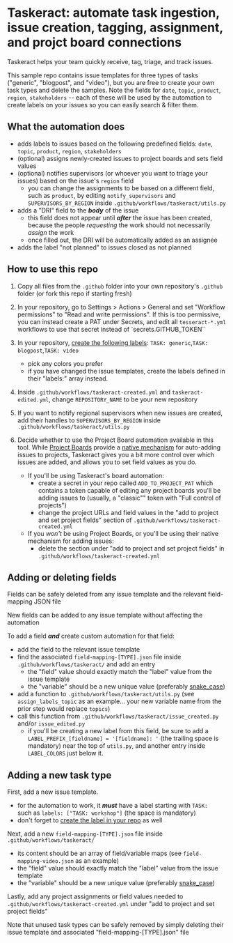 # Taskeract: automate task ingestion, issue creation, tagging, assignment, and projct board connections

Taskeract helps your team quickly receive, tag, triage, and track issues.

This sample repo contains issue templates for three types of tasks ("generic", "blogpost", and "video"), but you are free to create your own task types and delete the samples. Note the fields for `date`, `topic`, `product`, `region`, `stakeholders` -- each of these will be used by the automation to create labels on your issues so you can easily search & filter them.

## What the automation does

- adds labels to issues based on the following predefined fields: `date`, `topic`, `product`, `region`, `stakeholders`
- (optional) assigns newly-created issues to project boards and sets field values
- (optional) notifies supervisors (or whoever you want to triage your issues) based on the issue's `region` field
  - you can change the assignments to be based on a different field, such as `product`, by editing `notify_supervisors` and `SUPERVISORS_BY_REGION` inside `.github/workflows/taskeract/utils.py`
- adds a "DRI" field to the **_body_** of the issue
  - this field does not appear until **_after_** the issue has been created, because the people _requesting_ the work should not necessarily _assign_ the work
  - once filled out, the DRI will be automatically added as an assignee
- adds the label "not planned" to issues closed as not planned

## How to use this repo

1. Copy all files from the `.github` folder into your own repository's `.github` folder (or fork this repo if starting fresh)

1. In your repository, go to Settings > Actions > General and set "Workflow permissions" to "Read and write permissions". If this is too permissive, you can instead create a PAT under Secrets, and edit all `tesseract-*.yml` workflows to use that secret instead of `secrets.GITHUB_TOKEN``

1. In your repository, [create the following labels](https://docs.github.com/en/issues/using-labels-and-milestones-to-track-work/managing-labels#creating-a-label): `TASK: generic`,`TASK: blogpost`,`TASK: video`
    - pick any colors you prefer
    - if you have changed the issue templates, create the labels defined in their "labels:" array instead.

1. Inside `.github/workflows/taskeract-created.yml` and `taskeract-edited.yml`, change `REPOSITORY_NAME` to be your new repository

1. If you want to notify regional supervisors when new issues are created, add their handles to `SUPERVISORS_BY_REGION` inside `.github/workflows/taskeract/utils.py`

1. Decide whether to use the Project Board automation available in this tool. While [Project Boards](https://docs.github.com/en/issues/planning-and-tracking-with-projects) provide a [native mechanism](https://docs.github.com/en/issues/planning-and-tracking-with-projects/automating-your-project/adding-items-automatically) for auto-adding issues to projects, Taskeract gives you a bit more control over which issues are added, and allows you to set field values as you do.
    - If you'll be using Taskeract's board automation:
      - create a secret in your repo called `ADD_TO_PROJECT_PAT` which contains a token capable of editing any project boards you'll be adding issues to (usually, a "classic"" token with "Full control of projects")
      - change the project URLs and field values in the "add to project and set project fields" section of `.github/workflows/taskeract-created.yml`
    - If you _won't_ be using Project Boards, or you'll be using their native mechanism for adding issues:
      - delete the section under "add to project and set project fields" in `.github/workflows/taskeract-created.yml`

## Adding or deleting fields

Fields can be safely deleted from any issue template and the relevant field-mapping JSON file

New fields can be added to any issue template without affecting the automation

To add a field **_and_** create custom automation for that field:

- add the field to the relevant issue template
- find the associated `field-mapping-[TYPE].json` file inside `.github/workflows/taskeract/` and add an entry
  - the "field" value should exactly match the "label" value from the issue template
  - the "variable" should be a new unique value (preferably [snake_case](https://en.wikipedia.org/wiki/Snake_case))
- add a function to `.github/workflows/taskeract/utils.py` (see `assign_labels_topic` as an example... your new variable name from the prior step would replace `topics`)
- call this function from `.github/workflows/taskeract/issue_created.py` and/or `issue_edited.py`
  - if you'll be creating a new label from this field, be sure to add a `LABEL_PREFIX_[fieldname] = '[fieldname]: '` (the trailing space is mandatory) near the top of `utils.py`, and another entry inside `LABEL_COLORS` just below it.

## Adding a new task type

First, add a new issue template.

- for the automation to work, it **_must_** have a label starting with `TASK: ` such as `labels: ["TASK: workshop"]` (the space is mandatory)
- don't forget to [create the label in your repo](https://docs.github.com/en/issues/using-labels-and-milestones-to-track-work/managing-labels#creating-a-label) as well

Next, add a new `field-mapping-[TYPE].json` file inside `.github/workflows/taskeract/`

- its content should be an array of field/variable maps (see `field-mapping-video.json` as an example)
- the "field" value should exactly match the "label" value from the issue template
- the "variable" should be a new unique value (preferably [snake_case](https://en.wikipedia.org/wiki/Snake_case))

Lastly, add any project assignments or field values needed to `.github/workflows/taskeract-created.yml` under "add to project and set project fields"

Note that unused task types can be safely removed by simply deleting their issue template and associated "field-mapping-[TYPE].json" file
